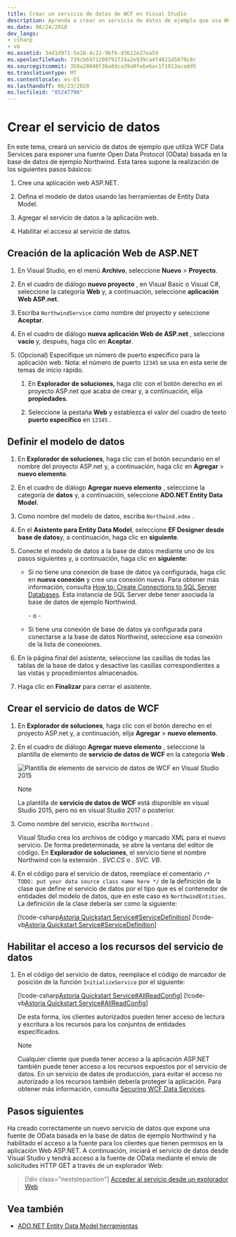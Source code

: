 ```yaml
---
title: Crear un servicio de datos de WCF en Visual Studio
description: Aprenda a crear un servicio de datos de ejemplo que usa WCF Data Services para exponer una fuente de OData basada en una base de datos de ejemplo.
ms.date: 08/24/2018
dev_langs:
- csharp
- vb
ms.assetid: 34d1d971-5e18-4c22-9bf6-d3612e27ea59
ms.openlocfilehash: 739cb6971209792724a2e939ca4f4821d5879c8c
ms.sourcegitcommit: 358a28048f36a8dca39a9fe6e6ac1f1913acadd5
ms.translationtype: MT
ms.contentlocale: es-ES
ms.lasthandoff: 06/23/2020
ms.locfileid: "85247796"
---
```

# <a name="create-the-data-service"></a>Crear el servicio de datos

En este tema, creará un servicio de datos de ejemplo que utiliza WCF Data Services para exponer una fuente Open Data Protocol (OData) basada en la base de datos de ejemplo Northwind. Esta tarea supone la realización de los siguientes pasos básicos:

1. Cree una aplicación web ASP.NET.

2. Defina el modelo de datos usando las herramientas de Entity Data Model.

3. Agregar el servicio de datos a la aplicación web.

4. Habilitar el acceso al servicio de datos.

## <a name="create-the-aspnet-web-app"></a>Creación de la aplicación Web de ASP.NET

1. En Visual Studio, en el menú **Archivo**, seleccione **Nuevo** > **Proyecto**.

1. En el cuadro de diálogo **nuevo proyecto** , en Visual Basic o Visual C#, seleccione la categoría **Web** y, a continuación, seleccione **aplicación Web ASP.net**.

1. Escriba `NorthwindService` como nombre del proyecto y seleccione **Aceptar**.

1. En el cuadro de diálogo **nueva aplicación Web de ASP.net** , seleccione **vacío** y, después, haga clic en **Aceptar**.

1. (Opcional) Especifique un número de puerto específico para la aplicación web. Nota: el número de puerto `12345` se usa en esta serie de temas de inicio rápido.

    1. En **Explorador de soluciones**, haga clic con el botón derecho en el proyecto ASP.net que acaba de crear y, a continuación, elija **propiedades**.

    2. Seleccione la pestaña **Web** y establezca el valor del cuadro de texto **puerto específico** en `12345` .

## <a name="define-the-data-model"></a>Definir el modelo de datos

1. En **Explorador de soluciones**, haga clic con el botón secundario en el nombre del proyecto ASP.net y, a continuación, haga clic en **Agregar**  >  **nuevo elemento**.

2. En el cuadro de diálogo **Agregar nuevo elemento** , seleccione la categoría de **datos** y, a continuación, seleccione **ADO.NET Entity Data Model**.

3. Como nombre del modelo de datos, escriba `Northwind.edmx` .

4. En el **Asistente para Entity Data Model**, seleccione **EF Designer desde base de datos**y, a continuación, haga clic en **siguiente**.

5. Conecte el modelo de datos a la base de datos mediante uno de los pasos siguientes y, a continuación, haga clic en **siguiente**:

    - Si no tiene una conexión de base de datos ya configurada, haga clic en **nueva conexión** y cree una conexión nueva. Para obtener más información, consulta [How to: Create Connections to SQL Server Databases](https://docs.microsoft.com/previous-versions/visualstudio/visual-studio-2008/s4yys16a(v=vs.90)). Esta instancia de SQL Server debe tener asociada la base de datos de ejemplo Northwind.

         \- o -

    - Si tiene una conexión de base de datos ya configurada para conectarse a la base de datos Northwind, seleccione esa conexión de la lista de conexiones.

6. En la página final del asistente, seleccione las casillas de todas las tablas de la base de datos y desactive las casillas correspondientes a las vistas y procedimientos almacenados.

7. Haga clic en **Finalizar** para cerrar el asistente.

## <a name="create-the-wcf-data-service"></a>Crear el servicio de datos de WCF

1. En **Explorador de soluciones**, haga clic con el botón derecho en el proyecto ASP.net y, a continuación, elija **Agregar**  >  **nuevo elemento**.

2. En el cuadro de diálogo **Agregar nuevo elemento** , seleccione la plantilla de elemento de **servicio de datos de WCF** en la categoría **Web** .

   ![Plantilla de elemento de servicio de datos de WCF en Visual Studio 2015](./media/wcf-data-service-item-template.png)

   > [!NOTE]
   > La plantilla de **servicio de datos de WCF** está disponible en visual Studio 2015, pero no en visual Studio 2017 o posterior.

3. Como nombre del servicio, escriba `Northwind` .

     Visual Studio crea los archivos de código y marcado XML para el nuevo servicio. De forma predeterminada, se abre la ventana del editor de código. En **Explorador de soluciones**, el servicio tiene el nombre Northwind con la extensión *. SVC.CS* o *. SVC. VB*.

4. En el código para el servicio de datos, reemplace el comentario `/* TODO: put your data source class name here */` de la definición de la clase que define el servicio de datos por el tipo que es el contenedor de entidades del modelo de datos, que en este caso es `NorthwindEntities`. La definición de la clase debería ser como la siguiente:

     [!code-csharp[Astoria Quickstart Service#ServiceDefinition](../../../../samples/snippets/csharp/VS_Snippets_Misc/astoria_quickstart_service/cs/northwind.svc.cs#servicedefinition)]
     [!code-vb[Astoria Quickstart Service#ServiceDefinition](../../../../samples/snippets/visualbasic/VS_Snippets_Misc/astoria_quickstart_service/vb/northwind.svc.vb#servicedefinition)]

## <a name="enable-access-to-data-service-resources"></a>Habilitar el acceso a los recursos del servicio de datos

1. En el código del servicio de datos, reemplace el código de marcador de posición de la función `InitializeService` por el siguiente:

     [!code-csharp[Astoria Quickstart Service#AllReadConfig](../../../../samples/snippets/csharp/VS_Snippets_Misc/astoria_quickstart_service/cs/northwind.svc.cs#allreadconfig)]
     [!code-vb[Astoria Quickstart Service#AllReadConfig](../../../../samples/snippets/visualbasic/VS_Snippets_Misc/astoria_quickstart_service/vb/northwind.svc.vb#allreadconfig)]

     De esta forma, los clientes autorizados pueden tener acceso de lectura y escritura a los recursos para los conjuntos de entidades especificados.

    > [!NOTE]
    > Cualquier cliente que pueda tener acceso a la aplicación ASP.NET también puede tener acceso a los recursos expuestos por el servicio de datos. En un servicio de datos de producción, para evitar el acceso no autorizado a los recursos también debería proteger la aplicación. Para obtener más información, consulta [Securing WCF Data Services](securing-wcf-data-services.md).

## <a name="next-steps"></a>Pasos siguientes

Ha creado correctamente un nuevo servicio de datos que expone una fuente de OData basada en la base de datos de ejemplo Northwind y ha habilitado el acceso a la fuente para los clientes que tienen permisos en la aplicación Web ASP.NET. A continuación, iniciará el servicio de datos desde Visual Studio y tendrá acceso a la fuente de OData mediante el envío de solicitudes HTTP GET a través de un explorador Web:

> [!div class="nextstepaction"]
> [Acceder al servicio desde un explorador Web](accessing-the-service-from-a-web-browser-wcf-data-services-quickstart.md)

## <a name="see-also"></a>Vea también

- [ADO.NET Entity Data Model herramientas](https://docs.microsoft.com/previous-versions/dotnet/netframework-4.0/bb399249(v=vs.100))
